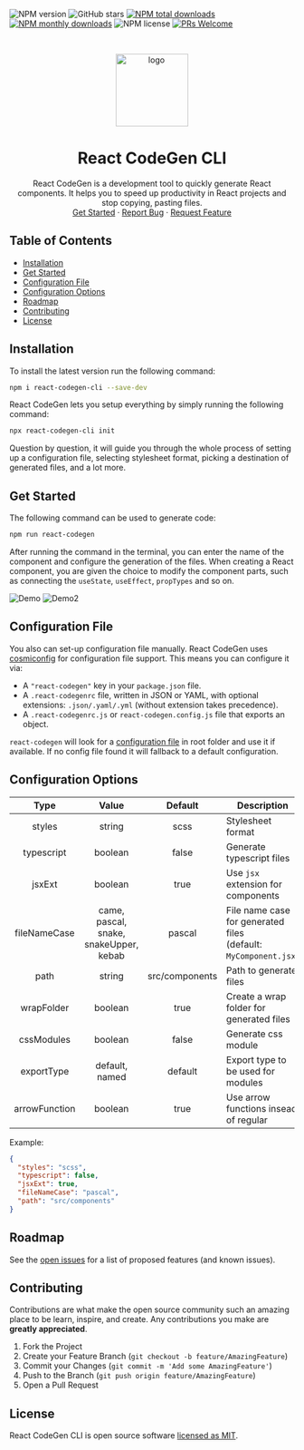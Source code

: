 ![NPM version](https://img.shields.io/npm/v/react-codegen-cli?style=flat-square&color=1e88e5)
![GitHub stars](https://img.shields.io/github/stars/Cristians953/react-codegen-cli?style=flat-square&color=yellow)
[![NPM total downloads](https://img.shields.io/npm/dt/react-codegen-cli.svg?style=flat-square)](https://npmcharts.com/compare/react-virtualized?minimal=true)
[![NPM monthly downloads](https://img.shields.io/npm/dm/react-codegen-cli.svg?style=flat-square&color=03a9f4)](https://npmcharts.com/compare/react-virtualized?minimal=true)
![NPM license](https://img.shields.io/npm/l/react-codegen-cli?style=flat-square)
[![PRs Welcome](https://img.shields.io/badge/PRs-welcome-brightgreen.svg?style=flat-square&color=66bb6a)](https://github.com/Cristians953/react-codegen-cli/issues)


<br />
<p align="center">
  <a href="https://github.com/Cristians953/react-codegen-cli">
    <img height="128" src="https://user-images.githubusercontent.com/22912150/89680591-e9418e80-d8fb-11ea-93f7-1631ea571f33.png" alt="logo" />
  </a>

  <h1 align="center">React CodeGen CLI</h1>

  <p align="center">
    React CodeGen is a development tool to quickly generate React components.  
    It helps you to speed up productivity in React projects and stop copying, pasting files.
    <br />
    <a href="#get-started">Get Started</a>
    ·
    <a href="https://github.com/Cristians953/react-codegen-cli/issues">Report Bug</a>
    ·
    <a href="https://github.com/Cristians953/react-codegen-cli/issues">Request Feature</a>
  </p>
</p>

## Table of Contents

* [Installation](#installation)
* [Get Started](#get-started)
* [Configuration File](#configuration-file)
* [Configuration Options](#configuration-options)
* [Roadmap](#roadmap)
* [Contributing](#contributing)
* [License](#license)

## Installation

To install the latest version run the following command:

```sh
npm i react-codegen-cli --save-dev
```

React CodeGen lets you setup everything by simply running the following command:

```sh
npx react-codegen-cli init
```

Question by question, it will guide you through the whole process of setting up a configuration file,
selecting stylesheet format, picking a destination of generated files, and a lot more.

## Get Started

The following command can be used to generate code:
```sh
npm run react-codegen
```

After running the command in the terminal,
you can enter the name of the component and configure the generation of the files.
When creating a React component, you are given the choice to modify the component parts,
such as connecting the `useState`, `useEffect`, `propTypes` and so on.

![Demo](https://i.imgur.com/TFykAL4.png)
![Demo2](https://i.imgur.com/uEMSlCz.png)

## Configuration File

You also can set-up configuration file manually. 
React CodeGen uses  [cosmiconfig](https://github.com/davidtheclark/cosmiconfig)  for configuration file support. This means you can configure it via:

-   A  `"react-codegen"`  key in your  `package.json`  file.
-   A  `.react-codegenrc`  file, written in JSON or YAML, with optional extensions:  `.json/.yaml/.yml`  (without extension takes precedence).
-   A  `.react-codegenrc.js`  or  `react-codegen.config.js`  file that exports an object.

`react-codegen` will look for a [configuration file](#configuration-file) in root folder and use it if available.
If no config file found it will fallback to a default configuration.

## Configuration Options

|     Type     |                             Value                            |     Default    |                              Description                             |
|:------------:|:------------------------------------------------------------:|:--------------:|----------------------------------------------------------------------|
| styles       |                            string                            |      scss      | Stylesheet format                                                    |
| typescript   |                            boolean                           |      false     | Generate typescript files                                            |
| jsxExt       |                            boolean                           |      true      | Use `jsx` extension for components                                   |
| fileNameCase | came,<br/> pascal,<br/>   snake,<br/> snakeUpper,<br/> kebab |     pascal     | File name case for generated files<br/> (default: `MyComponent.jsx`) |
| path         |                            string                            | src/components | Path to generate files
| wrapFolder   | boolean | true | Create a wrap folder for generated files |
| cssModules   | boolean | false | Generate css module |
| exportType   | default,<br /> named | default | Export type to be used for modules
| arrowFunction | boolean | true | Use arrow functions insead of regular

Example:

```json
{
  "styles": "scss",
  "typescript": false,
  "jsxExt": true,
  "fileNameCase": "pascal",
  "path": "src/components"
}
```

## Roadmap

See the [open issues](https://github.com/Cristians953/react-codegen-cli/issues) for a list of proposed features (and known issues).

## Contributing

Contributions are what make the open source community such an amazing place to be learn, inspire, and create. Any contributions you make are **greatly appreciated**.

1. Fork the Project
2. Create your Feature Branch (`git checkout -b feature/AmazingFeature`)
3. Commit your Changes (`git commit -m 'Add some AmazingFeature'`)
4. Push to the Branch (`git push origin feature/AmazingFeature`)
5. Open a Pull Request

## License

React CodeGen CLI is open source software [licensed as MIT](https://github.com/cristians953/react-codegen/blob/master/LICENSE).
